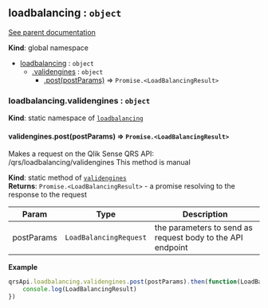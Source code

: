 <a name="loadbalancing"></a>
## loadbalancing : <code>object</code>
[See parent documentation](qrs.md)

**Kind**: global namespace  

* [loadbalancing](#loadbalancing) : <code>object</code>
  * [.validengines](#loadbalancing.validengines) : <code>object</code>
    * [.post(postParams)](#loadbalancing.validengines.post) ⇒ <code>Promise.&lt;LoadBalancingResult&gt;</code>

<a name="loadbalancing.validengines"></a>
### loadbalancing.validengines : <code>object</code>
**Kind**: static namespace of <code>[loadbalancing](#loadbalancing)</code>  
<a name="loadbalancing.validengines.post"></a>
#### validengines.post(postParams) ⇒ <code>Promise.&lt;LoadBalancingResult&gt;</code>
Makes a request on the Qlik Sense QRS API:
/qrs/loadbalancing/validengines
This method is manual

**Kind**: static method of <code>[validengines](#loadbalancing.validengines)</code>  
**Returns**: <code>Promise.&lt;LoadBalancingResult&gt;</code> - a promise resolving to the response to the request  

| Param | Type | Description |
| --- | --- | --- |
| postParams | <code>LoadBalancingRequest</code> | the parameters to send as request body to the API endpoint |

**Example**  
```javascript
qrsApi.loadbalancing.validengines.post(postParams).then(function(LoadBalancingResult) {
	console.log(LoadBalancingResult)
})
```
